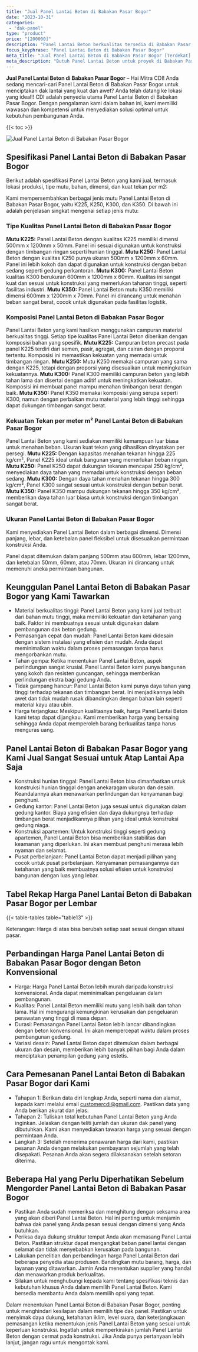 ```yaml
---
title: "Jual Panel Lantai Beton di Babakan Pasar Bogor"
date: "2023-10-31"
categories:
 - "dak-panel"
type: "product"
price: "[200000]"
description: "Panel Lantai Beton berkualitas tersedia di Babakan Pasar Bogor. Solusi ideal untuk proyek konstruksi dengan kualitas unggul, Panel Lantai Beton memberikan ketahanan optimal untuk lantai dak. Konsultasi gratis."
focus_keyphrase: "Panel Lantai Beton di Babakan Pasar Bogor"
meta_title: "Jual Panel Lantai Beton di Babakan Pasar Bogor [Terdekat] - CDI"
meta_description: "Butuh Panel Lantai Beton untuk proyek di Babakan Pasar Bogor?. Kami menyediakan Panel Lantai Beton premium untuk pembangunan. Harga terbaik hanya di sini."
---
```


**Jual Panel Lantai Beton di Babakan Pasar Bogor** – Hai Mitra CDI! Anda sedang mencari-cari Panel Lantai Beton di Babakan Pasar Bogor untuk menciptakan dak lantai yang kuat dan awet? Anda telah datang ke lokasi yang ideal!! CDI adalah penyedia utama Panel Lantai Beton di Babakan Pasar Bogor. Dengan pengalaman kami dalam bahan ini, kami memiliki wawasan dan kompetensi untuk menyediakan solusi optimal untuk kebutuhan pembangunan Anda.

{{< toc >}}

![Jual Panel Lantai Beton di Babakan Pasar Bogor](/images/dak-panel/dak-panel-17.jpg)

## Spesifikasi Panel Lantai Beton di Babakan Pasar Bogor

Berikut adalah spesifikasi Panel Lantai Beton yang kami jual, termasuk lokasi produksi, tipe mutu, bahan, dimensi, dan kuat tekan per m2:

Kami mempersembahkan berbagai jenis mutu Panel Lantai Beton di Babakan Pasar Bogor, yaitu K225, K250, K300, dan K350. Di bawah ini adalah penjelasan singkat mengenai setiap jenis mutu:

### Tipe Kualitas Panel Lantai Beton di Babakan Pasar Bogor

**Mutu K225:** Panel Lantai Beton dengan kualitas K225 memiliki dimensi 500mm x 1200mm x 50mm. Panel ini sesuai digunakan untuk konstruksi dengan timbangan ringan seperti hunian tinggal.
**Mutu K250:** Panel Lantai Beton dengan kualitas K250 punya ukuran 500mm x 1200mm x 60mm. Panel ini lebih kokoh dan dapat digunakan untuk konstruksi dengan beban sedang seperti gedung perkantoran.
**Mutu K300:** Panel Lantai Beton kualitas K300 berukuran 600mm x 1200mm x 60mm. Kualitas ini sangat kuat dan sesuai untuk konstruksi yang memerlukan tahanan tinggi, seperti fasilitas industri.
**Mutu K350:** Panel Lantai Beton mutu K350 memiliki dimensi 600mm x 1200mm x 70mm. Panel ini dirancang untuk menahan beban sangat berat, cocok untuk digunakan pada fasilitas logistik.

### Komposisi Panel Lantai Beton di Babakan Pasar Bogor

Panel Lantai Beton yang kami hasilkan menggunakan campuran material berkualitas tinggi. Setiap tipe kualitas Panel Lantai Beton diberikan dengan komposisi bahan yang spesifik.
**Mutu K225:** Campuran beton precast pada panel K225 terdiri dari semen, pasir, agregat, dan cairan dengan proporsi tertentu. Komposisi ini memastikan kekuatan yang memadai untuk timbangan ringan.
**Mutu K250:** Mutu K250 memakai campuran yang sama dengan K225, tetapi dengan proporsi yang disesuaikan untuk meningkatkan kekuatannya.
**Mutu K300:** Panel K300 memiliki campuran beton yang lebih tahan lama dan disertai dengan aditif untuk meningkatkan kekuatan. Komposisi ini membuat panel mampu menahan timbangan berat dengan baik.
**Mutu K350:** Panel K350 memakai komposisi yang serupa seperti K300, namun dengan perbaikan mutu material yang lebih tinggi sehingga dapat dukungan timbangan sangat berat.

### Kekuatan Tekan per meter m² Panel Lantai Beton di Babakan Pasar Bogor

Panel Lantai Beton yang kami sediakan memiliki kemampuan luar biasa untuk menahan beban. Ukuran kuat tekan yang dihasilkan dinyatakan per persegi.
**Mutu K225:** Dengan kapasitas menahan tekanan hingga 225 kg/cm², Panel K225 ideal untuk bangunan yang memerlukan beban ringan.
**Mutu K250:** Panel K250 dapat dukungan tekanan mencapai 250 kg/cm², menyediakan daya tahan yang memadai untuk konstruksi dengan beban sedang.
**Mutu K300:** Dengan daya tahan menahan tekanan hingga 300 kg/cm², Panel K300 sangat sesuai untuk konstruksi dengan beban berat.
**Mutu K350:** Panel K350 mampu dukungan tekanan hingga 350 kg/cm², memberikan daya tahan luar biasa untuk konstruksi dengan timbangan sangat berat.

### Ukuran Panel Lantai Beton di Babakan Pasar Bogor

Kami menyediakan Panel Lantai Beton dalam berbagai dimensi. Dimensi panjang, lebar, dan ketebalan panel fleksibel untuk disesuaikan permintaan konstruksi Anda.

Panel dapat ditemukan dalam panjang 500mm atau 600mm, lebar 1200mm, dan ketebalan 50mm, 60mm, atau 70mm. Ukuran ini dirancang untuk memenuhi aneka permintaan bangunan.

## Keunggulan Panel Lantai Beton di Babakan Pasar Bogor yang Kami Tawarkan

*   Material berkualitas tinggi: Panel Lantai Beton yang kami jual terbuat dari bahan mutu tinggi, maka memiliki kekuatan dan ketahanan yang baik. Faktor ini membuatnya sesuai untuk digunakan dalam pembangunan dak beton gedung.
*   Pemasangan cepat dan mudah: Panel Lantai Beton kami didesain dengan sistem instalasi yang efisien dan mudah. Anda dapat meminimalkan waktu dalam proses pemasangan tanpa harus mengorbankan mutu.
*   Tahan gempa: Ketika menentukan Panel Lantai Beton, aspek perlindungan sangat krusial. Panel Lantai Beton kami punya bangunan yang kokoh dan resisten guncangan, sehingga memberikan perlindungan ekstra bagi gedung Anda.
*   Tidak gampang hancur: Panel Lantai Beton kami punya daya tahan yang tinggi terhadap tekanan dan timbangan berat. Ini menjadikannya lebih awet dan tidak mudah rusak dibandingkan dengan bahan lain seperti material kayu atau ubin.
*   Harga terjangkau: Meskipun kualitasnya baik, harga Panel Lantai Beton kami tetap dapat dijangkau. Kami memberikan harga yang bersaing sehingga Anda dapat memperoleh barang berkualitas tanpa harus menguras uang.

## Panel Lantai Beton di Babakan Pasar Bogor yang Kami Jual Sangat Sesuai untuk Atap Lantai Apa Saja

*   Konstruksi hunian tinggal: Panel Lantai Beton bisa dimanfaatkan untuk konstruksi hunian tinggal dengan anekaragam ukuran dan desain. Keandalannya akan menawarkan perlindungan dan kenyamanan bagi penghuni.
*   Gedung kantor: Panel Lantai Beton juga sesuai untuk digunakan dalam gedung kantor. Biaya yang efisien dan daya dukungnya terhadap timbangan berat menjadikannya pilihan yang ideal untuk konstruksi gedung niaga.
*   Konstruksi apartemen: Untuk konstruksi tinggi seperti gedung apartemen, Panel Lantai Beton bisa memberikan stabilitas dan keamanan yang diperlukan. Ini akan membuat penghuni merasa lebih nyaman dan selamat.
*   Pusat perbelanjaan: Panel Lantai Beton dapat menjadi pilihan yang cocok untuk pusat perbelanjaan. Kenyamanan pemasangannya dan ketahanan yang baik membuatnya solusi efisien untuk konstruksi bangunan dengan luas yang lebar.

## Tabel Rekap Harga Panel Lantai Beton di Babakan Pasar Bogor per Lembar

{{< table-tables table="table13" >}}

Keterangan: Harga di atas bisa berubah setiap saat sesuai dengan situasi pasar.

## Perbandingan Harga Panel Lantai Beton di Babakan Pasar Bogor dengan Beton Konvensional

*   Harga: Harga Panel Lantai Beton lebih murah daripada konstruksi konvensional. Anda dapat meminimalkan pengeluaran dalam pembangunan.
*   Kualitas: Panel Lantai Beton memiliki mutu yang lebih baik dan tahan lama. Hal ini mengurangi kemungkinan kerusakan dan pengeluaran perawatan yang tinggi di masa depan.
*   Durasi: Pemasangan Panel Lantai Beton lebih lancar dibandingkan dengan beton konvensional. Ini akan mempercepat waktu dalam proses pembangunan gedung.
*   Variasi desain: Panel Lantai Beton dapat ditemukan dalam berbagai ukuran dan desain, memberikan lebih banyak pilihan bagi Anda dalam menciptakan penampilan gedung yang estetis.

## Cara Pemesanan Panel Lantai Beton di Babakan Pasar Bogor dari Kami

*   Tahapan 1: Berikan data diri lengkap Anda, seperti nama dan alamat, kepada kami melalui email customercdi@gmail.com. Pastikan data yang Anda berikan akurat dan jelas.
*   Tahapan 2: Tuliskan total kebutuhan Panel Lantai Beton yang Anda inginkan. Jelaskan dengan teliti jumlah dan ukuran dak panel yang dibutuhkan. Kami akan menyediakan tawaran harga yang sesuai dengan permintaan Anda.
*   Langkah 3: Setelah menerima penawaran harga dari kami, pastikan pesanan Anda dengan melakukan pembayaran sejumlah yang telah disepakati. Pesanan Anda akan segera dilaksanakan setelah setoran diterima.
## Beberapa Hal yang Perlu Diperhatikan Sebelum Mengorder Panel Lantai Beton di Babakan Pasar Bogor

*   Pastikan Anda sudah memeriksa dan menghitung dengan seksama area yang akan diberi Panel Lantai Beton. Hal ini penting untuk menjamin bahwa dak panel yang Anda pesan sesuai dengan dimensi yang Anda butuhkan.
*   Periksa daya dukung struktur tempat Anda akan memasang Panel Lantai Beton. Pastikan struktur dapat mengangkat beban panel lantai dengan selamat dan tidak menyebabkan kerusakan pada bangunan.
*   Lakukan penelitian dan perbandingan harga Panel Lantai Beton dari beberapa penyedia atau produsen. Bandingkan mutu barang, harga, dan layanan yang ditawarkan. Jamin Anda menentukan supplier yang handal dan menawarkan produk berkualitas.
*   Silakan untuk menghubungi kepada kami tentang spesifikasi teknis dan kebutuhan khusus Anda dalam memilih Panel Lantai Beton. Kami bersedia membantu Anda dalam memilih opsi yang tepat.

Dalam menentukan Panel Lantai Beton di Babakan Pasar Bogor, penting untuk menghindari kesilapan dalam memilih tipe dak panel. Pastikan untuk menyimak daya dukung, ketahanan iklim, level suara, dan keterjangkauan pemasangan ketika menentukan jenis Panel Lantai Beton yang sesuai untuk keperluan konstruksi. Ingatlah untuk memperkirakan jumlah Panel Lantai Beton dengan cermat pada konstruksi. Jika Anda punya pertanyaan lebih lanjut, jangan ragu untuk mengontak kami.